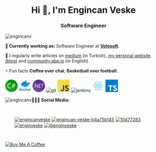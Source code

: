 <h1 align="center">Hi 👋, I'm Engincan Veske</h1>
<h3 align="center">Software Engineer</h3>

<p align="left"> <img src="https://komarev.com/ghpvc/?username=engincanv" alt="engincanv" /> </p>

**💼 Currently working as:** Software Engineer at <a href="https://volosoft.com/" target="_blank"><b>Volosoft</b></a>.

📝 I regularly write articles on [medium](https://medium.com/@enginveske) (in Turkish), [my personal website (blog)](https://engincanv.github.io/) and [community.abp.io](https://community.abp.io/members/EngincanV) (in English).

⚡ Fun facts **Coffee over chai**, **Basketball over football**.

<p align="left"><img src="https://raw.githubusercontent.com/github/explore/80688e429a7d4ef2fca1e82350fe8e3517d3494d/topics/csharp/csharp.png" alt="csharp" width="40" height="40"/> <img src="https://raw.githubusercontent.com/github/explore/80688e429a7d4ef2fca1e82350fe8e3517d3494d/topics/docker/docker.png" alt="docker" width="40" height="40"/> <img src="https://raw.githubusercontent.com/github/explore/80688e429a7d4ef2fca1e82350fe8e3517d3494d/topics/dotnet/dotnet.png" alt="dotnet" width="40" height="40"/> <img src="https://www.vectorlogo.zone/logos/git-scm/git-scm-icon.svg" alt="git" width="40" height="40"/> <img src="https://raw.githubusercontent.com/github/explore/80688e429a7d4ef2fca1e82350fe8e3517d3494d/topics/javascript/javascript.png" alt="javascript" width="40" height="40"/> <img src="https://www.vectorlogo.zone/logos/jenkins/jenkins-icon.svg" alt="jenkins" width="40" height="40"/> <img src="https://raw.githubusercontent.com/github/explore/80688e429a7d4ef2fca1e82350fe8e3517d3494d/topics/react/react.png" alt="react" width="40" height="40"/> <img src="https://raw.githubusercontent.com/github/explore/80688e429a7d4ef2fca1e82350fe8e3517d3494d/topics/typescript/typescript.png" alt="typescript" width="40" height="40"/></p>

<p><img align="left" src="https://github-readme-stats.vercel.app/api/top-langs/?username=engincanv&layout=compact" alt="engincanv" /></p>


<p>
<b>👨🏻‍💻 Social Media:</b>
</p>
<p style="padding: 30px">
<a href="https://twitter.com/engincanveske" target="blank"><img align="center" src="https://cdn.jsdelivr.net/npm/simple-icons@3.0.1/icons/twitter.svg" alt="engincanveske" height="30" width="30" /></a>
<a href="https://linkedin.com/in/engincan-veske-b4a75b145" target="blank"><img align="center" src="https://cdn.jsdelivr.net/npm/simple-icons@3.0.1/icons/linkedin.svg" alt="engincan-veske-b4a75b145" height="30" width="30" /></a>
<a href="https://stackoverflow.com/users/10477283" target="blank"><img align="center" src="https://cdn.jsdelivr.net/npm/simple-icons@3.0.1/icons/stackoverflow.svg" alt="10477283" height="30" width="30" /></a>
<a href="https://kaggle.com/enginveske" target="blank"><img align="center" src="https://cdn.jsdelivr.net/npm/simple-icons@3.0.1/icons/kaggle.svg" alt="enginveske" height="30" width="30" /></a>
<a href="https://medium.com/@enginveske" target="blank"><img align="center" src="https://cdn.jsdelivr.net/npm/simple-icons@3.0.1/icons/medium.svg" alt="@enginveske" height="30" width="30" /></a>

<a href="https://www.buymeacoffee.com/enginveske" target="_blank"><img src="https://cdn.buymeacoffee.com/buttons/v2/default-yellow.png" alt="Buy Me A Coffee" style="height: 60px !important;width: 217px !important;" ></a>
</p>


